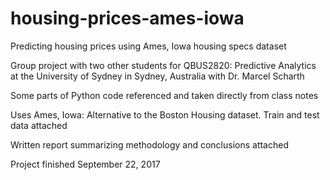 # housing-prices-ames-iowa
Predicting housing prices using Ames, Iowa housing specs dataset

Group project with two other students for QBUS2820: Predictive Analytics at the University of Sydney in Sydney, Australia with Dr. Marcel Scharth

Some parts of Python code referenced and taken directly from class notes

Uses Ames, Iowa: Alternative to the Boston Housing dataset. Train and test data attached

Written report summarizing methodology and conclusions attached

Project finished September 22, 2017


